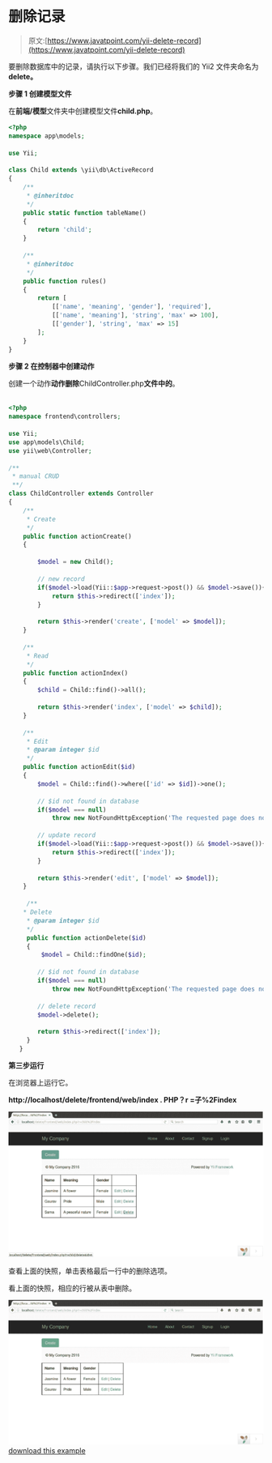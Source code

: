 # 删除记录

> 原文:[https://www.javatpoint.com/yii-delete-record](https://www.javatpoint.com/yii-delete-record)

要删除数据库中的记录，请执行以下步骤。我们已经将我们的 Yii2 文件夹命名为 **delete。**

**步骤 1 创建模型文件**

在**前端/模型**文件夹中创建模型文件**child.php**。

```php
<?php 
namespace app\models; 

use Yii; 

class Child extends \yii\db\ActiveRecord 
{ 
    /** 
     * @inheritdoc 
     */ 
    public static function tableName() 
    { 
        return 'child'; 
    } 

    /** 
     * @inheritdoc 
     */ 
    public function rules() 
    { 
        return [ 
            [['name', 'meaning', 'gender'], 'required'], 
            [['name', 'meaning'], 'string', 'max' => 100], 
            [['gender'], 'string', 'max' => 15] 
        ]; 
    } 
}

```

**步骤 2 在控制器中创建动作**

创建一个动作**动作删除**ChildController.php**文件中的**。

```php

<?php 
namespace frontend\controllers; 

use Yii; 
use app\models\Child; 
use yii\web\Controller; 

/** 
 * manual CRUD 
 **/ 
class ChildController extends Controller 
{  
    /** 
     * Create 
     */ 
    public function actionCreate() 
    { 

        $model = new Child(); 

        // new record 
        if($model->load(Yii::$app->request->post()) && $model->save()){ 
            return $this->redirect(['index']); 
        } 

        return $this->render('create', ['model' => $model]); 
    } 

    /** 
     * Read 
     */ 
    public function actionIndex() 
    { 
        $child = Child::find()->all(); 

        return $this->render('index', ['model' => $child]); 
    } 

    /** 
     * Edit 
     * @param integer $id 
     */ 
    public function actionEdit($id) 
    { 
        $model = Child::find()->where(['id' => $id])->one(); 

        // $id not found in database 
        if($model === null) 
            throw new NotFoundHttpException('The requested page does not exist.'); 

        // update record 
        if($model->load(Yii::$app->request->post()) && $model->save()){ 
            return $this->redirect(['index']); 
        } 

        return $this->render('edit', ['model' => $model]); 
    } 

     /** 
    * Delete 
     * @param integer $id 
     */ 
     public function actionDelete($id) 
     { 
         $model = Child::findOne($id); 

        // $id not found in database 
        if($model === null) 
            throw new NotFoundHttpException('The requested page does not exist.'); 

        // delete record 
        $model->delete(); 

        return $this->redirect(['index']); 
     }    
   }

```

**第三步运行**

在浏览器上运行它。

**http://localhost/delete/frontend/web/index . PHP？r =子%2Findex**

![YII Delete record 1](img/000bd6820eaa3e71a7efaec4118e9870.png)

查看上面的快照，单击表格最后一行中的删除选项。

看上面的快照，相应的行被从表中删除。

![YII Delete record 2](img/4e9d98f88503d3fd4fb319ad58769e5d.png)[download this example](https://static.javatpoint.com/yii/src/delete.zip)